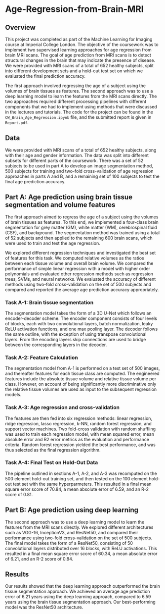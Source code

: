 # Age-Regression-from-Brain-MRI
## Overview
This project was completed as part of the Machine Learning for Imaging course at Imperial College London. The objective of the coursework was to implement two supervised learning approaches for age regression from brain MRI scans. The goal of age prediction from MRI scans is to detect structural changes in the brain that may indicate the presence of disease. We were provided with MRI scans of a total of 652 healthy subjects, split into different development sets and a hold-out test set on which we evaluated the final prediction accuracy.

The first approach involved regressing the age of a subject using the volumes of brain tissues as features. The second approach was to use a deep learning model to learn the features from the MRI scans directly. The two approaches required different processing pipelines with different components that we had to implement using methods that were discussed in the lectures and tutorials. The code for the project can be found in the `CW_Brain_Age_Regression.ipynb` file, and the submitted report is given in `Report.pdf`.

## Data
We were provided with MRI scans of a total of 652 healthy subjects, along with their age and gender information. The data was split into different subsets for different parts of the coursework. There was a set of 52 subjects to be used in part A to develop an image segmentation method, 500 subjects for training and two-fold cross-validation of age regression approaches in parts A and B, and a remaining set of 100 subjects to test the final age prediction accuracy.

## Part A: Age prediction using brain tissue segmentation and volume features
The first approach aimed to regress the age of a subject using the volumes of brain tissues as features. To this end, we implemented a four-class brain segmentation for grey matter (GM), white matter (WM), cerebrospinal fluid (CSF), and background. The segmentation method was trained using a total of 52 subjects and then applied to the remaining 600 brain scans, which were used to train and test the age regression.

We explored different regression techniques and investigated the best set of features for this task. We computed relative volumes as the ratios between each tissue volume and overall brain volume. We compared the performance of simple linear regression with a model with higher order polynomials and evaluated other regression methods such as regression trees, SVMs, and neural networks. We evaluated the accuracy of different methods using two-fold cross-validation on the set of 500 subjects and compared and reported the average age prediction accuracy appropriately.

### Task A-1: Brain tissue segmentation
The segmentation model takes the form of a 3D U-Net which follows an encoder-decoder scheme. The encoder component consists of four levels of blocks, each with two convolutional layers, batch normalization, leaky ReLU activation functions, and one max pooling layer. The decoder follows the same outline, with the exception of using transpose convolutional layers. From the encoding layers skip connections are used to bridge between the corresponding layers in the decoder.

### Task A-2: Feature Calculation
The segmentation model from A-1 is performed on a test set of 500 images, and thereafter features for each tissue class are computed. The engineered features include the absolute tissue volume and relative tissue volume per class. However, on account of being significantly more discriminative only the relative tissue volumes are used as input to the subsequent regression models.

### Task A-3: Age regression and cross-validation
The features are then fed into six regression methods: linear regression, ridge regression, lasso regression, k-NN, random forest regression, and support vector machines. Two fold-cross validation with random shuffling was used to train each regression model, with mean squared error, mean absolute error and R2 error metrics as the evaluation and performance criteria. Random forest regression yielded the best performance, and was thus selected as the final regression algorithm.

### Task A-4: Final Test on Hold-Out Data
The pipeline outlined in sections A-1, A-2, and A-3 was recomputed on the 500 element hold-out training set, and then tested on the 100 element hold-out test set with the same hyperparmeters. This resulted in a final mean square error score of 70.84, a mean absolute error of 6.59, and an R-2 score of 0.81.

## Part B: Age prediction using deep learning
The second approach was to use a deep learning model to learn the features from the MRI scans directly. We explored different architectures such as VGG-16, InceptionV3, and ResNet50, and compared their performance using two-fold cross-validation on the set of 500 subjects. The final model takes the form of a ResNet50, consisting of 50 convolutional layers distributed over 16 blocks, with ReLU activations. This resulted in a final mean square error score of 60.34, a mean absolute error of 6.21, and an R-2 score of 0.84.

## Results
Our results showed that the deep learning approach outperformed the brain tissue segmentation approach. We achieved an average age prediction error of 6.21 years using the deep learning approach, compared to 6.59 years using the brain tissue segmentation approach. Our best-performing model was the ResNet50 architecture.




